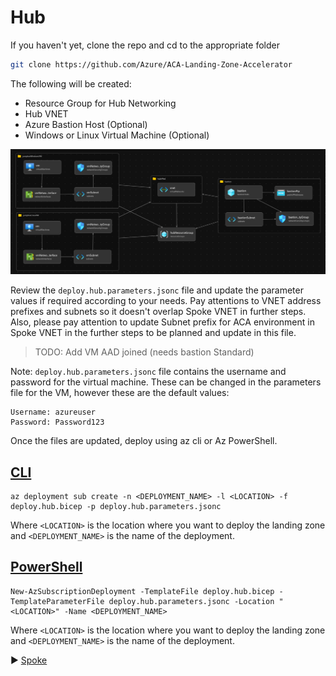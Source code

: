 # Hub

If you haven't yet, clone the repo and cd to the appropriate folder
``` bash
git clone https://github.com/Azure/ACA-Landing-Zone-Accelerator
```

The following will be created:

* Resource Group for Hub Networking
* Hub VNET
* Azure Bastion Host (Optional)
* Windows or Linux Virtual Machine (Optional)

![Hub](./media/hub.png)

Review the `deploy.hub.parameters.jsonc` file and update the parameter values if required according to your needs. Pay attentions to VNET address prefixes and subnets so it doesn't overlap Spoke VNET in further steps. Also, please pay attention to update Subnet prefix for ACA environment in Spoke VNET in the further steps to be planned and update in this file.

> TODO: Add VM AAD joined (needs bastion Standard)

Note: `deploy.hub.parameters.jsonc` file contains the username and password for the virtual machine. These can be changed in the parameters file for the VM, however these are the default values:

```
Username: azureuser
Password: Password123
```

Once the files are updated, deploy using az cli or Az PowerShell.

## [CLI](#tab/CLI)

```azurecli
az deployment sub create -n <DEPLOYMENT_NAME> -l <LOCATION> -f deploy.hub.bicep -p deploy.hub.parameters.jsonc
```

 Where `<LOCATION>` is the location where you want to deploy the landing zone and `<DEPLOYMENT_NAME>` is the name of the deployment.

## [PowerShell](#tab/PowerShell)

```azurepowershell
New-AzSubscriptionDeployment -TemplateFile deploy.hub.bicep -TemplateParameterFile deploy.hub.parameters.jsonc -Location "<LOCATION>" -Name <DEPLOYMENT_NAME>
```

Where `<LOCATION>` is the location where you want to deploy the landing zone and `<DEPLOYMENT_NAME>` is the name of the deployment.

:arrow_forward: [Spoke](../02-spoke)
